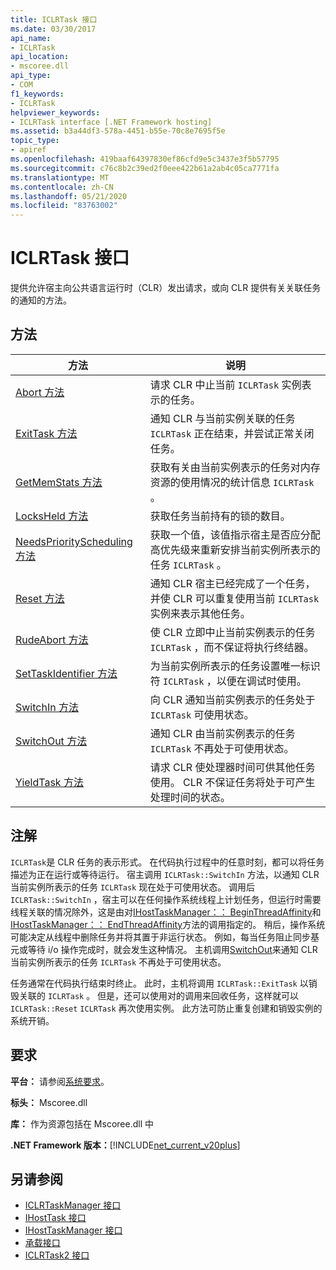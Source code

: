 ```yaml
---
title: ICLRTask 接口
ms.date: 03/30/2017
api_name:
- ICLRTask
api_location:
- mscoree.dll
api_type:
- COM
f1_keywords:
- ICLRTask
helpviewer_keywords:
- ICLRTask interface [.NET Framework hosting]
ms.assetid: b3a44df3-578a-4451-b55e-70c8e7695f5e
topic_type:
- apiref
ms.openlocfilehash: 419baaf64397830ef86cfd9e5c3437e3f5b57795
ms.sourcegitcommit: c76c8b2c39ed2f0eee422b61a2ab4c05ca7771fa
ms.translationtype: MT
ms.contentlocale: zh-CN
ms.lasthandoff: 05/21/2020
ms.locfileid: "83763002"
---
```

# <a name="iclrtask-interface"></a>ICLRTask 接口
提供允许宿主向公共语言运行时（CLR）发出请求，或向 CLR 提供有关关联任务的通知的方法。  
  
## <a name="methods"></a>方法  
  
|方法|说明|  
|------------|-----------------|  
|[Abort 方法](iclrtask-abort-method.md)|请求 CLR 中止当前 `ICLRTask` 实例表示的任务。|  
|[ExitTask 方法](iclrtask-exittask-method.md)|通知 CLR 与当前实例关联的任务 `ICLRTask` 正在结束，并尝试正常关闭任务。|  
|[GetMemStats 方法](iclrtask-getmemstats-method.md)|获取有关由当前实例表示的任务对内存资源的使用情况的统计信息 `ICLRTask` 。|  
|[LocksHeld 方法](iclrtask-locksheld-method.md)|获取任务当前持有的锁的数目。|  
|[NeedsPriorityScheduling 方法](iclrtask-needspriorityscheduling-method.md)|获取一个值，该值指示宿主是否应分配高优先级来重新安排当前实例所表示的任务 `ICLRTask` 。|  
|[Reset 方法](iclrtask-reset-method.md)|通知 CLR 宿主已经完成了一个任务，并使 CLR 可以重复使用当前 `ICLRTask` 实例来表示其他任务。|  
|[RudeAbort 方法](iclrtask-rudeabort-method.md)|使 CLR 立即中止当前实例表示的任务 `ICLRTask` ，而不保证将执行终结器。|  
|[SetTaskIdentifier 方法](iclrtask-settaskidentifier-method.md)|为当前实例所表示的任务设置唯一标识符 `ICLRTask` ，以便在调试时使用。|  
|[SwitchIn 方法](iclrtask-switchin-method.md)|向 CLR 通知当前实例表示的任务处于 `ICLRTask` 可使用状态。|  
|[SwitchOut 方法](iclrtask-switchout-method.md)|通知 CLR 由当前实例表示的任务 `ICLRTask` 不再处于可使用状态。|  
|[YieldTask 方法](iclrtask-yieldtask-method.md)|请求 CLR 使处理器时间可供其他任务使用。 CLR 不保证任务将处于可产生处理时间的状态。|  
  
## <a name="remarks"></a>注解  
 `ICLRTask`是 CLR 任务的表示形式。 在代码执行过程中的任意时刻，都可以将任务描述为正在运行或等待运行。 宿主调用 `ICLRTask::SwitchIn` 方法，以通知 CLR 当前实例所表示的任务 `ICLRTask` 现在处于可使用状态。 调用后 `ICLRTask::SwitchIn` ，宿主可以在任何操作系统线程上计划任务，但运行时需要线程关联的情况除外，这是由对[IHostTaskManager：： BeginThreadAffinity](../../../../docs/framework/unmanaged-api/hosting/ihosttaskmanager-beginthreadaffinity-method.md)和[IHostTaskManager：： EndThreadAffinity](../../../../docs/framework/unmanaged-api/hosting/ihosttaskmanager-endthreadaffinity-method.md)方法的调用指定的。 稍后，操作系统可能决定从线程中删除任务并将其置于非运行状态。 例如，每当任务阻止同步基元或等待 i/o 操作完成时，就会发生这种情况。 主机调用[SwitchOut](iclrtask-switchout-method.md)来通知 CLR 当前实例所表示的任务 `ICLRTask` 不再处于可使用状态。  
  
 任务通常在代码执行结束时终止。 此时，主机将调用 `ICLRTask::ExitTask` 以销毁关联的 `ICLRTask` 。 但是，还可以使用对的调用来回收任务，这样就可以 `ICLRTask::Reset` `ICLRTask` 再次使用实例。 此方法可防止重复创建和销毁实例的系统开销。  
  
## <a name="requirements"></a>要求  
 **平台：** 请参阅[系统要求](../../get-started/system-requirements.md)。  
  
 **标头：** Mscoree.dll  
  
 **库：** 作为资源包括在 Mscoree.dll 中  
  
 **.NET Framework 版本：**[!INCLUDE[net_current_v20plus](../../../../includes/net-current-v20plus-md.md)]  
  
## <a name="see-also"></a>另请参阅

- [ICLRTaskManager 接口](iclrtaskmanager-interface.md)
- [IHostTask 接口](ihosttask-interface.md)
- [IHostTaskManager 接口](ihosttaskmanager-interface.md)
- [承载接口](hosting-interfaces.md)
- [ICLRTask2 接口](iclrtask2-interface.md)
